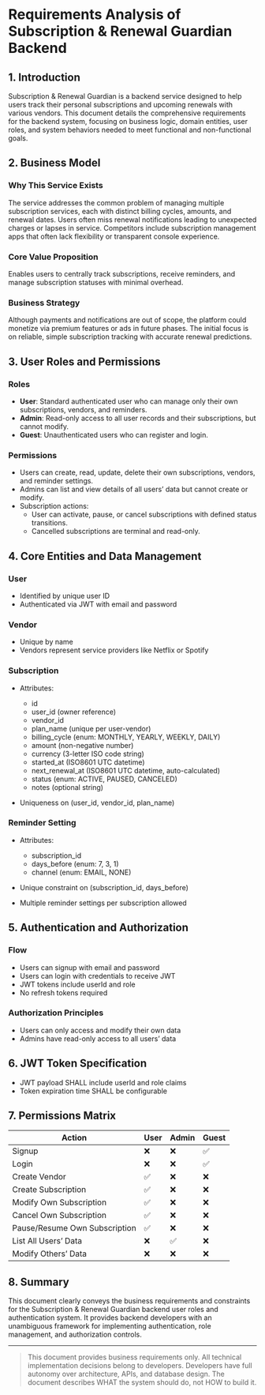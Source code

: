 # Requirements Analysis of Subscription & Renewal Guardian Backend

## 1. Introduction

Subscription & Renewal Guardian is a backend service designed to help users track their personal subscriptions and upcoming renewals with various vendors. This document details the comprehensive requirements for the backend system, focusing on business logic, domain entities, user roles, and system behaviors needed to meet functional and non-functional goals.

## 2. Business Model

### Why This Service Exists

The service addresses the common problem of managing multiple subscription services, each with distinct billing cycles, amounts, and renewal dates. Users often miss renewal notifications leading to unexpected charges or lapses in service. Competitors include subscription management apps that often lack flexibility or transparent console experience.

### Core Value Proposition

Enables users to centrally track subscriptions, receive reminders, and manage subscription statuses with minimal overhead.

### Business Strategy

Although payments and notifications are out of scope, the platform could monetize via premium features or ads in future phases. The initial focus is on reliable, simple subscription tracking with accurate renewal predictions.

## 3. User Roles and Permissions

### Roles

- **User**: Standard authenticated user who can manage only their own subscriptions, vendors, and reminders.
- **Admin**: Read-only access to all user records and their subscriptions, but cannot modify.
- **Guest**: Unauthenticated users who can register and login.

### Permissions

- Users can create, read, update, delete their own subscriptions, vendors, and reminder settings.
- Admins can list and view details of all users’ data but cannot create or modify.
- Subscription actions:
  - User can activate, pause, or cancel subscriptions with defined status transitions.
  - Cancelled subscriptions are terminal and read-only.

## 4. Core Entities and Data Management

### User
- Identified by unique user ID
- Authenticated via JWT with email and password

### Vendor
- Unique by name
- Vendors represent service providers like Netflix or Spotify

### Subscription
- Attributes:
  - id
  - user_id (owner reference)
  - vendor_id
  - plan_name (unique per user-vendor)
  - billing_cycle (enum: MONTHLY, YEARLY, WEEKLY, DAILY)
  - amount (non-negative number)
  - currency (3-letter ISO code string)
  - started_at (ISO8601 UTC datetime)
  - next_renewal_at (ISO8601 UTC datetime, auto-calculated)
  - status (enum: ACTIVE, PAUSED, CANCELED)
  - notes (optional string)

- Uniqueness on (user_id, vendor_id, plan_name)

### Reminder Setting
- Attributes:
  - subscription_id
  - days_before (enum: 7, 3, 1)
  - channel (enum: EMAIL, NONE)

- Unique constraint on (subscription_id, days_before)
- Multiple reminder settings per subscription allowed

## 5. Authentication and Authorization

### Flow

- Users can signup with email and password
- Users can login with credentials to receive JWT
- JWT tokens include userId and role
- No refresh tokens required

### Authorization Principles

- Users can only access and modify their own data
- Admins have read-only access to all users’ data

## 6. JWT Token Specification

- JWT payload SHALL include userId and role claims
- Token expiration time SHALL be configurable

## 7. Permissions Matrix

| Action                        | User | Admin | Guest |
|------------------------------|------|-------|-------|
| Signup                       | ❌   | ❌    | ✅    |
| Login                        | ❌   | ❌    | ✅    |
| Create Vendor                | ✅   | ❌    | ❌    |
| Create Subscription          | ✅   | ❌    | ❌    |
| Modify Own Subscription      | ✅   | ❌    | ❌    |
| Cancel Own Subscription      | ✅   | ❌    | ❌    |
| Pause/Resume Own Subscription| ✅   | ❌    | ❌    |
| List All Users’ Data         | ❌   | ✅    | ❌    |
| Modify Others’ Data          | ❌   | ❌    | ❌    |

## 8. Summary

This document clearly conveys the business requirements and constraints for the Subscription & Renewal Guardian backend user roles and authentication system. It provides backend developers with an unambiguous framework for implementing authentication, role management, and authorization controls.

---

> This document provides business requirements only. All technical implementation decisions belong to developers. Developers have full autonomy over architecture, APIs, and database design. The document describes WHAT the system should do, not HOW to build it.